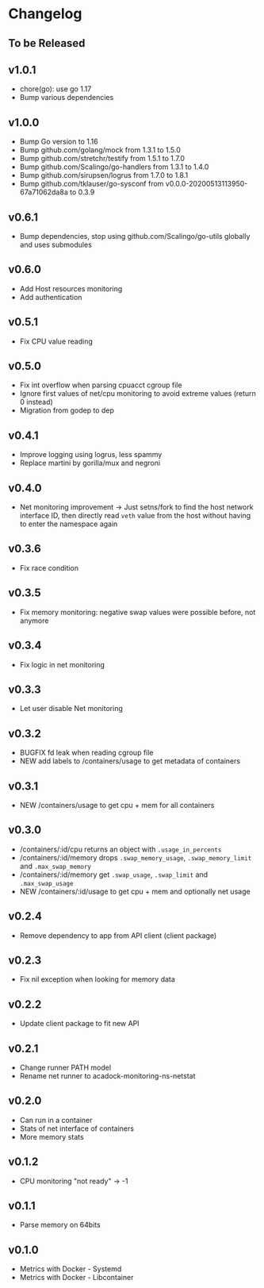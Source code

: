 # Changelog

## To be Released

## v1.0.1

* chore(go): use go 1.17
* Bump various dependencies

## v1.0.0

* Bump Go version to 1.16
* Bump github.com/golang/mock from 1.3.1 to 1.5.0
* Bump github.com/stretchr/testify from 1.5.1 to 1.7.0
* Bump github.com/Scalingo/go-handlers from 1.3.1 to 1.4.0
* Bump github.com/sirupsen/logrus from 1.7.0 to 1.8.1
* Bump github.com/tklauser/go-sysconf from v0.0.0-20200513113950-67a71062da8a to 0.3.9

## v0.6.1

* Bump dependencies, stop using github.com/Scalingo/go-utils globally and uses submodules

## v0.6.0

* Add Host resources monitoring
* Add authentication

## v0.5.1

* Fix CPU value reading

## v0.5.0

* Fix int overflow when parsing cpuacct cgroup file
* Ignore first values of net/cpu monitoring to avoid extreme values (return 0 instead)
* Migration from godep to dep

## v0.4.1

* Improve logging using logrus, less spammy
* Replace martini by gorilla/mux and negroni

## v0.4.0

* Net monitoring improvement
  -> Just setns/fork to find the host network interface ID, then directly
     read `veth` value from the host without having to enter the namespace
     again

## v0.3.6

* Fix race condition

## v0.3.5

* Fix memory monitoring: negative swap values were possible before, not anymore

## v0.3.4

* Fix logic in net monitoring

## v0.3.3

* Let user disable Net monitoring

## v0.3.2

* BUGFIX fd leak when reading cgroup file
* NEW add labels to /containers/usage to get metadata of containers

## v0.3.1

* NEW /containers/usage to get cpu + mem for all containers

## v0.3.0

* /containers/:id/cpu returns an object with `.usage_in_percents`
* /containers/:id/memory drops `.swap_memory_usage`, `.swap_memory_limit` and `.max_swap_memory`
* /containers/:id/memory get `.swap_usage`, `.swap_limit` and `.max_swap_usage`
* NEW /containers/:id/usage to get cpu + mem and optionally net usage

## v0.2.4

* Remove dependency to app from API client (client package)

## v0.2.3

* Fix nil exception when looking for memory data

## v0.2.2

* Update client package to fit new API

## v0.2.1

* Change runner PATH model
* Rename net runner to acadock-monitoring-ns-netstat

## v0.2.0

* Can run in a container
* Stats of net interface of containers
* More memory stats

## v0.1.2

* CPU monitoring "not ready" -> -1

## v0.1.1

* Parse memory on 64bits

## v0.1.0

* Metrics with Docker - Systemd
* Metrics with Docker - Libcontainer
